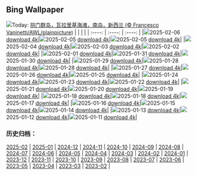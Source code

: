 ## Bing Wallpaper
![](https://cn.bing.com/th?id=OHR.WhararikiBeach_ZH-CN7232913389_UHD.jpg&w=1000)Today: [拱门群岛，瓦拉里基海滩，南岛，新西兰 (© Francesco Vaninetti/AWL/plainpicture)](https://cn.bing.com/th?id=OHR.WhararikiBeach_ZH-CN7232913389_UHD.jpg)
|      |      |      |
| :----: | :----: | :----: |
|![](https://cn.bing.com/th?id=OHR.WhararikiBeach_ZH-CN7232913389_UHD.jpg&pid=hp&w=384&h=216&rs=1&c=4)2025-02-06 [download 4k](https://cn.bing.com/th?id=OHR.WhararikiBeach_ZH-CN7232913389_UHD.jpg)|![](https://cn.bing.com/th?id=OHR.ScottishSheep_ZH-CN7122848634_UHD.jpg&pid=hp&w=384&h=216&rs=1&c=4)2025-02-05 [download 4k](https://cn.bing.com/th?id=OHR.ScottishSheep_ZH-CN7122848634_UHD.jpg)|![](https://cn.bing.com/th?id=OHR.ScottishSheep_ZH-CN3051181797_UHD.jpg&pid=hp&w=384&h=216&rs=1&c=4)2025-02-05 [download 4k](https://cn.bing.com/th?id=OHR.ScottishSheep_ZH-CN3051181797_UHD.jpg)|
|![](https://cn.bing.com/th?id=OHR.GoldenBridge_ZH-CN2910740727_UHD.jpg&pid=hp&w=384&h=216&rs=1&c=4)2025-02-04 [download 4k](https://cn.bing.com/th?id=OHR.GoldenBridge_ZH-CN2910740727_UHD.jpg)|![](https://cn.bing.com/th?id=OHR.BeginningofSpring25Y_ZH-CN7356156800_UHD.jpg&pid=hp&w=384&h=216&rs=1&c=4)2025-02-03 [download 4k](https://cn.bing.com/th?id=OHR.BeginningofSpring25Y_ZH-CN7356156800_UHD.jpg)|![](https://cn.bing.com/th?id=OHR.AustriaMarmot_ZH-CN2303743586_UHD.jpg&pid=hp&w=384&h=216&rs=1&c=4)2025-02-02 [download 4k](https://cn.bing.com/th?id=OHR.AustriaMarmot_ZH-CN2303743586_UHD.jpg)|
|![](https://cn.bing.com/th?id=OHR.FestungKonigsteinElbsandsteingebirge_ZH-CN2192655745_UHD.jpg&pid=hp&w=384&h=216&rs=1&c=4)2025-02-01 [download 4k](https://cn.bing.com/th?id=OHR.FestungKonigsteinElbsandsteingebirge_ZH-CN2192655745_UHD.jpg)|![](https://cn.bing.com/th?id=OHR.PlainsZebra_ZH-CN1989542307_UHD.jpg&pid=hp&w=384&h=216&rs=1&c=4)2025-01-31 [download 4k](https://cn.bing.com/th?id=OHR.PlainsZebra_ZH-CN1989542307_UHD.jpg)|![](https://cn.bing.com/th?id=OHR.OrdesaSpain_ZH-CN1445868068_UHD.jpg&pid=hp&w=384&h=216&rs=1&c=4)2025-01-30 [download 4k](https://cn.bing.com/th?id=OHR.OrdesaSpain_ZH-CN1445868068_UHD.jpg)|
|![](https://cn.bing.com/th?id=OHR.SpringFestival25Y_ZH-CN6133182159_UHD.jpg&pid=hp&w=384&h=216&rs=1&c=4)2025-01-29 [download 4k](https://cn.bing.com/th?id=OHR.SpringFestival25Y_ZH-CN6133182159_UHD.jpg)|![](https://cn.bing.com/th?id=OHR.LunarNewYearEve25Y_ZH-CN6059625695_UHD.jpg&pid=hp&w=384&h=216&rs=1&c=4)2025-01-28 [download 4k](https://cn.bing.com/th?id=OHR.LunarNewYearEve25Y_ZH-CN6059625695_UHD.jpg)|![](https://cn.bing.com/th?id=OHR.LunarNewYearEve25Y_ZH-CN6059625695_UHD.jpg&pid=hp&w=384&h=216&rs=1&c=4)2025-01-28 [download 4k](https://cn.bing.com/th?id=OHR.LunarNewYearEve25Y_ZH-CN6059625695_UHD.jpg)|
|![](https://cn.bing.com/th?id=OHR.CanyonSnow_ZH-CN3910130781_UHD.jpg&pid=hp&w=384&h=216&rs=1&c=4)2025-01-27 [download 4k](https://cn.bing.com/th?id=OHR.CanyonSnow_ZH-CN3910130781_UHD.jpg)|![](https://cn.bing.com/th?id=OHR.FrostedBeech_ZH-CN2845716018_UHD.jpg&pid=hp&w=384&h=216&rs=1&c=4)2025-01-26 [download 4k](https://cn.bing.com/th?id=OHR.FrostedBeech_ZH-CN2845716018_UHD.jpg)|![](https://cn.bing.com/th?id=OHR.PortoSunset_ZH-CN2388246668_UHD.jpg&pid=hp&w=384&h=216&rs=1&c=4)2025-01-25 [download 4k](https://cn.bing.com/th?id=OHR.PortoSunset_ZH-CN2388246668_UHD.jpg)|
|![](https://cn.bing.com/th?id=OHR.IcelandGeyser_ZH-CN2136665867_UHD.jpg&pid=hp&w=384&h=216&rs=1&c=4)2025-01-24 [download 4k](https://cn.bing.com/th?id=OHR.IcelandGeyser_ZH-CN2136665867_UHD.jpg)|![](https://cn.bing.com/th?id=OHR.DeerValley_ZH-CN6029262704_UHD.jpg&pid=hp&w=384&h=216&rs=1&c=4)2025-01-23 [download 4k](https://cn.bing.com/th?id=OHR.DeerValley_ZH-CN6029262704_UHD.jpg)|![](https://cn.bing.com/th?id=OHR.PetraMonastery_ZH-CN5091189333_UHD.jpg&pid=hp&w=384&h=216&rs=1&c=4)2025-01-22 [download 4k](https://cn.bing.com/th?id=OHR.PetraMonastery_ZH-CN5091189333_UHD.jpg)|
|![](https://cn.bing.com/th?id=OHR.NapoliPizza_ZH-CN4698906448_UHD.jpg&pid=hp&w=384&h=216&rs=1&c=4)2025-01-21 [download 4k](https://cn.bing.com/th?id=OHR.NapoliPizza_ZH-CN4698906448_UHD.jpg)|![](https://cn.bing.com/th?id=OHR.DutchSquirrel_ZH-CN3896893818_UHD.jpg&pid=hp&w=384&h=216&rs=1&c=4)2025-01-20 [download 4k](https://cn.bing.com/th?id=OHR.DutchSquirrel_ZH-CN3896893818_UHD.jpg)|![](https://cn.bing.com/th?id=OHR.NeptunesGrotto_ZH-CN3092540170_UHD.jpg&pid=hp&w=384&h=216&rs=1&c=4)2025-01-19 [download 4k](https://cn.bing.com/th?id=OHR.NeptunesGrotto_ZH-CN3092540170_UHD.jpg)|
|![](https://cn.bing.com/th?id=OHR.WhiteSandsNP_ZH-CN2517618394_UHD.jpg&pid=hp&w=384&h=216&rs=1&c=4)2025-01-18 [download 4k](https://cn.bing.com/th?id=OHR.WhiteSandsNP_ZH-CN2517618394_UHD.jpg)|![](https://cn.bing.com/th?id=OHR.WhiteSandsNP_ZH-CN2517618394_UHD.jpg&pid=hp&w=384&h=216&rs=1&c=4)2025-01-18 [download 4k](https://cn.bing.com/th?id=OHR.WhiteSandsNP_ZH-CN2517618394_UHD.jpg)|![](https://cn.bing.com/th?id=OHR.PelicanPortrait_ZH-CN1928504597_UHD.jpg&pid=hp&w=384&h=216&rs=1&c=4)2025-01-17 [download 4k](https://cn.bing.com/th?id=OHR.PelicanPortrait_ZH-CN1928504597_UHD.jpg)|
|![](https://cn.bing.com/th?id=OHR.PinnaclesPeaks_ZH-CN1603877182_UHD.jpg&pid=hp&w=384&h=216&rs=1&c=4)2025-01-16 [download 4k](https://cn.bing.com/th?id=OHR.PinnaclesPeaks_ZH-CN1603877182_UHD.jpg)|![](https://cn.bing.com/th?id=OHR.PointeDiable_ZH-CN0610493136_UHD.jpg&pid=hp&w=384&h=216&rs=1&c=4)2025-01-15 [download 4k](https://cn.bing.com/th?id=OHR.PointeDiable_ZH-CN0610493136_UHD.jpg)|![](https://cn.bing.com/th?id=OHR.CadizSpain_ZH-CN0032172399_UHD.jpg&pid=hp&w=384&h=216&rs=1&c=4)2025-01-14 [download 4k](https://cn.bing.com/th?id=OHR.CadizSpain_ZH-CN0032172399_UHD.jpg)|
|![](https://cn.bing.com/th?id=OHR.CoastalWales_ZH-CN9113929287_UHD.jpg&pid=hp&w=384&h=216&rs=1&c=4)2025-01-13 [download 4k](https://cn.bing.com/th?id=OHR.CoastalWales_ZH-CN9113929287_UHD.jpg)|![](https://cn.bing.com/th?id=OHR.CrescentTail_ZH-CN8283248964_UHD.jpg&pid=hp&w=384&h=216&rs=1&c=4)2025-01-12 [download 4k](https://cn.bing.com/th?id=OHR.CrescentTail_ZH-CN8283248964_UHD.jpg)|![](https://cn.bing.com/th?id=OHR.MeknesMorocco_ZH-CN7953910585_UHD.jpg&pid=hp&w=384&h=216&rs=1&c=4)2025-01-11 [download 4k](https://cn.bing.com/th?id=OHR.MeknesMorocco_ZH-CN7953910585_UHD.jpg)|

### 历史归档：
[2025-02](/zh-cn/picture/2025-02/) | [2025-01](/zh-cn/picture/2025-01/) | [2024-12](/zh-cn/picture/2024-12/) | [2024-11](/zh-cn/picture/2024-11/) | [2024-10](/zh-cn/picture/2024-10/) | [2024-09](/zh-cn/picture/2024-09/) | [2024-08](/zh-cn/picture/2024-08/) | [2024-07](/zh-cn/picture/2024-07/) | 
[2024-06](/zh-cn/picture/2024-06/) | [2024-05](/zh-cn/picture/2024-05/) | [2024-04](/zh-cn/picture/2024-04/) | [2024-03](/zh-cn/picture/2024-03/) | [2024-02](/zh-cn/picture/2024-02/) | [2024-01](/zh-cn/picture/2024-01/) | [2023-12](/zh-cn/picture/2023-12/) | [2023-11](/zh-cn/picture/2023-11/) | 
[2023-10](/zh-cn/picture/2023-10/) | [2023-09](/zh-cn/picture/2023-09/) | [2023-08](/zh-cn/picture/2023-08/) | [2023-07](/zh-cn/picture/2023-07/) | [2023-06](/zh-cn/picture/2023-06/) | [2023-05](/zh-cn/picture/2023-05/) | [2023-04](/zh-cn/picture/2023-04/) | [2023-03](/zh-cn/picture/2023-03/) | 
[2023-02](/zh-cn/picture/2023-02/) | 